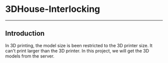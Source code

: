 # 3DHouse-Interlocking
---
## Introduction
In 3D printing, the model size is been restricted to the 3D printer size. It can't print larger than the 3D printer. In this project, we will get the 3D models from the server.
